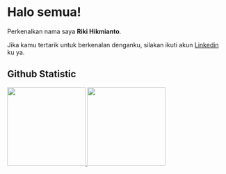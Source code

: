 # Halo semua! 

Perkenalkan nama saya **Riki Hikmianto**.

Jika kamu tertarik untuk berkenalan denganku, silakan ikuti akun [Linkedin](https://www.linkedin.com/in/riki-hikmianto-904391182/) ku ya.

## Github Statistic
<p align="left">
<a href="https://github.com/RikiHikmianto">
  <img height="180em" src="https://github-readme-stats-eight-theta.vercel.app/api?username=RikiHikmianto&show_icons=true&theme=algolia&include_all_commits=true&count_private=true"/>
  <img height="180em" src="https://github-readme-stats-eight-theta.vercel.app/api/top-langs/?username=RikiHikmianto&layout=compact&langs_count=8&theme=algolia"/>
</a>
</p>
